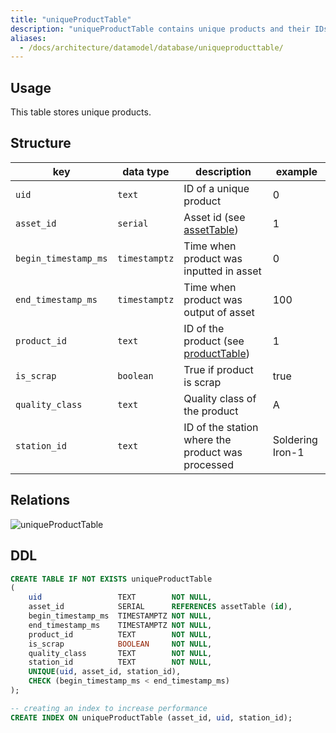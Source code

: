 ```yaml
---
title: "uniqueProductTable"
description: "uniqueProductTable contains unique products and their IDs." 
aliases:
  - /docs/architecture/datamodel/database/uniqueproducttable/
---
```


## Usage

This table stores unique products.

## Structure

| key                  | data type     | description                                             | example          |
|----------------------|---------------|---------------------------------------------------------|------------------|
| `uid`                | `text`        | ID of a unique product                                  | 0                |
| `asset_id`           | `serial`      | Asset id (see [assetTable](/docs/architecture/datamodel/database/assettable))              | 1                |
| `begin_timestamp_ms` | `timestamptz` | Time when product was inputted in asset                 | 0                |
| `end_timestamp_ms`   | `timestamptz` | Time when product was output of asset                   | 100              |
| `product_id`         | `text`        | ID of the product (see [productTable](/docs/architecture/datamodel/database/producttable)) | 1                |
| `is_scrap`           | `boolean`     | True if product is scrap                                | true             |
| `quality_class`      | `text`        | Quality class of the product                            | A                |
| `station_id`         | `text`        | ID of the station where the product was processed       | Soldering Iron-1 |


## Relations

![uniqueProductTable](/images/architecture/datamodel/database/uniqueproducttable.png)

## DDL
```sql
CREATE TABLE IF NOT EXISTS uniqueProductTable
(
    uid                 TEXT        NOT NULL,
    asset_id            SERIAL      REFERENCES assetTable (id),
    begin_timestamp_ms  TIMESTAMPTZ NOT NULL,
    end_timestamp_ms    TIMESTAMPTZ NOT NULL,
    product_id          TEXT        NOT NULL,
    is_scrap            BOOLEAN     NOT NULL,
    quality_class       TEXT        NOT NULL,
    station_id          TEXT        NOT NULL,
    UNIQUE(uid, asset_id, station_id),
    CHECK (begin_timestamp_ms < end_timestamp_ms)
);

-- creating an index to increase performance
CREATE INDEX ON uniqueProductTable (asset_id, uid, station_id);
```
